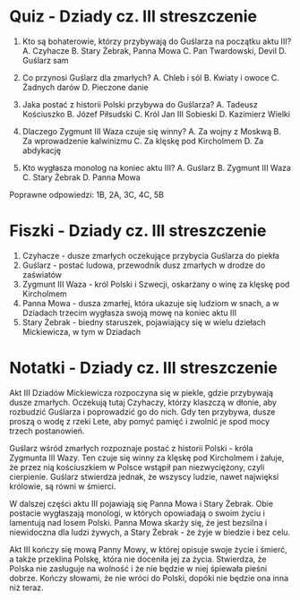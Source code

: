  # Quiz - Dziady cz. III streszczenie
1. Kto są bohaterowie, którzy przybywają do Guślarza na początku aktu III?
   A. Czyhacze
   B. Stary Żebrak, Panna Mowa
   C. Pan Twardowski, Devil
   D. Guślarz sam

2. Co przynosi Guślarz dla zmarłych?
   A. Chleb i sól
   B. Kwiaty i owoce
   C. Żadnych darów
   D. Pieczone danie

3. Jaka postać z historii Polski przybywa do Guślarza?
   A. Tadeusz Kościuszko
   B. Józef Piłsudski
   C. Król Jan III Sobieski
   D. Kazimierz Wielki

4. Dlaczego Zygmunt III Waza czuje się winny?
   A. Za wojny z Moskwą
   B. Za wprowadzenie kalwinizmu
   C. Za klęskę pod Kircholmem
   D. Za abdykację

5. Kto wygłasza monolog na koniec aktu III?
   A. Guślarz
   B. Zygmunt III Waza
   C. Stary Żebrak
   D. Panna Mowa

Poprawne odpowiedzi: 1B, 2A, 3C, 4C, 5B

# Fiszki - Dziady cz. III streszczenie
1. Czyhacze - dusze zmarłych oczekujące przybycia Guślarza do piekła
2. Guślarz - postać ludowa, przewodnik dusz zmarłych w drodze do zaświatów
3. Zygmunt III Waza - król Polski i Szwecji, oskarżany o winę za klęskę pod Kircholmem
4. Panna Mowa - dusza zmarłej, która ukazuje się ludziom w snach, a w Dziadach trzecim wygłasza swoją mowę na koniec aktu III
5. Stary Żebrak - biedny staruszek, pojawiający się w wielu dziełach Mickiewicza, w tym w Dziadach

# Notatki - Dziady cz. III streszczenie
Akt III Dziadów Mickiewicza rozpoczyna się w piekle, gdzie przybywają dusze zmarłych. Oczekują tutaj Czyhaczy, którzy klaszczą w dłonie, aby rozbudzić Guślarza i poprowadzić go do nich. Gdy ten przybywa, dusze proszą o wodę z rzeki Lete, aby pomyć pamięć i zwolnić je spod mocy trzech postanowień.

Guślarz wśród zmarłych rozpoznaje postać z historii Polski - króla Zygmunta III Wazy. Ten czuje się winny za klęskę pod Kircholmem i żałuje, że przez nią kościuszkiem w Polsce wstąpił pan niezwyciężony, czyli cierpienie. Guślarz stwierdza jednak, że wszyscy ludzie, nawet najwięksi królowie, są równi w śmierci.

W dalszej części aktu III pojawiają się Panna Mowa i Stary Żebrak. Obie postacie wygłaszają monologi, w których opowiadają o swoim życiu i lamentują nad losem Polski. Panna Mowa skarży się, że jest bezsilna i niewidoczna dla ludzi żywych, a Stary Żebrak - że żyje w biedzie i bez celu.

Akt III kończy się mową Panny Mowy, w której opisuje swoje życie i śmierć, a także przeklina Polskę, która nie doceniła jej za życia. Stwierdza, że Polska nie zasługuje na wolność i że nie będzie w niej śpiewała pieśni dobrze. Kończy słowami, że nie wróci do Polski, dopóki nie będzie ona inna niż teraz.